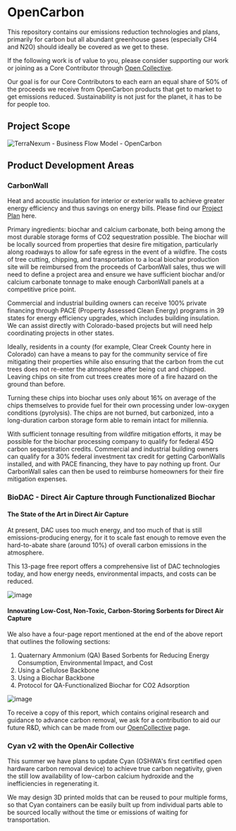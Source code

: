 # OpenCarbon
This repository contains our emissions reduction technologies and plans, primarily for carbon but all abundant greenhouse gases (especially CH4 and N2O) should ideally be covered as we get to these.

If the following work is of value to you, please consider supporting our work or joining as a Core Contributor through [Open Collective](https://opencollective.com/terranexum/projects/opencarbon). 

Our goal is for our Core Contributors to each earn an equal share of 50% of the proceeds we receive from OpenCarbon products that get to market to get emissions reduced. Sustainability is not just for the planet, it has to be for people too.

## Project Scope
![TerraNexum - Business Flow Model - OpenCarbon](https://github.com/terranexum/OpenCarbon/assets/20586685/f5bca265-7dc6-47f6-8599-8b5e5cd91e10)

## Product Development Areas

### CarbonWall
Heat and acoustic insulation for interior or exterior walls to achieve greater energy efficiency and thus savings on energy bills. Please find our [Project Plan](https://github.com/terranexum/OpenCarbon/blob/main/Project_Plan.md) here.

Primary ingredients: biochar and calcium carbonate, both being among the most durable storage forms of CO2 sequestration possible. The biochar will be locally sourced from properties that desire fire mitigation, particularly along roadways to allow for safe egress in the event of a wildfire. The costs of tree cutting, chipping, and transportation to a local biochar production site will be reimbursed from the proceeds of CarbonWall sales, thus we will need to define a project area and ensure we have sufficient biochar and/or calcium carbonate tonnage to make enough CarbonWall panels at a competitive price point.

Commercial and industrial building owners can receive 100% private financing through PACE (Property Assessed Clean Energy) programs in 39 states for energy efficiency upgrades, which includes building insulation. We can assist directly with Colorado-based projects but will need help coordinating projects in other states.

Ideally, residents in a county (for example, Clear Creek County here in Colorado) can have a means to pay for the community service of fire mitigating their properties while also ensuring that the carbon from the cut trees does not re-enter the atmosphere after being cut and chipped. Leaving chips on site from cut trees creates more of a fire hazard on the ground than before. 

Turning these chips into biochar uses only about 16% on average of the chips themselves to provide fuel for their own processing under low-oxygen conditions (pyrolysis). The chips are not burned, but carbonized, into a long-duration carbon storage form able to remain intact for millennia.

With sufficient tonnage resulting from wildfire mitigation efforts, it may be possible for the biochar processing company to qualify for federal 45Q carbon sequestration credits. Commercial and industrial building owners can qualify for a 30% federal investment tax credit for getting CarbonWalls installed, and with PACE financing, they have to pay nothing up front. Our CarbonWall sales can then be used to reimburse homeowners for their fire mitigation expenses. 

### BioDAC - Direct Air Capture through Functionalized Biochar

#### The State of the Art in Direct Air Capture

At present, DAC uses too much energy, and too much of that is still emissions-producing energy, for it to scale fast enough to remove even the hard-to-abate share (around 10%) of overall carbon emissions in the atmosphere.

This 13-page free report offers a comprehensive list of DAC technologies today, and how energy needs, environmental impacts, and costs can be reduced.

![image](https://user-images.githubusercontent.com/20586685/236316628-0079cb8d-8b85-47cd-ba65-95291c1f780d.png)

#### Innovating Low-Cost, Non-Toxic, Carbon-Storing Sorbents for Direct Air Capture

We also have a four-page report mentioned at the end of the above report that outlines the following sections:

1. Quaternary Ammonium (QA) Based Sorbents for Reducing Energy Consumption, Environmental Impact, and Cost
2. Using a Cellulose Backbone
3. Using a Biochar Backbone
4. Protocol for QA-Functionalized Biochar for CO2 Adsorption

![image](https://user-images.githubusercontent.com/20586685/236316734-61be3bbc-fe98-425b-bca7-7fbd345a08b7.png)

To receive a copy of this report, which contains original research and guidance to advance carbon removal, we ask for a contribution to aid our future R&D, which can be made from our [OpenCollective](https://opencollective.com/terranexum/projects/opencarbon) page.

### Cyan v2 with the OpenAir Collective

This summer we have plans to update Cyan (OSHWA's first certified open hardware carbon removal device) to achieve true carbon negativity, given the still low availability of low-carbon calcium hydroxide and the inefficiencies in regenerating it. 

We may design 3D printed molds that can be reused to pour multiple forms, so that Cyan containers can be easily built up from individual parts able to be sourced locally without the time or emissions of waiting for transportation.
